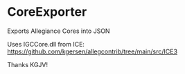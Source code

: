 # CoreExporter
Exports Allegiance Cores into JSON

Uses IGCCore.dll from ICE: https://github.com/kgersen/allegcontrib/tree/main/src/ICE3

Thanks KGJV!
